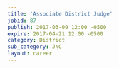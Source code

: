 ```yaml
---
title: 'Associate District Judge'
jobid: 87
publish: 2017-03-09 12:00 -0500
expire: 2017-04-21 12:00 -0500
category: District
sub_category: JNC
layout: career
---
```

